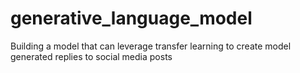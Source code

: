# generative_language_model
Building a model that can leverage transfer learning to create model generated replies to social media posts
